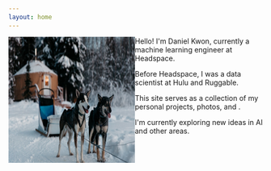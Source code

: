 ```yaml
---
layout: home
---
```


<img align="left" width="250" height="250" src="assets/img/arctic-1.jpg" class="padded-image">

Hello! I'm Daniel Kwon, currently a machine learning engineer at Headspace.

Before Headspace, I was a data scientist at Hulu and Ruggable.

This site serves as a collection of my personal projects, photos, and .

I'm currently exploring new ideas in AI and other areas.

